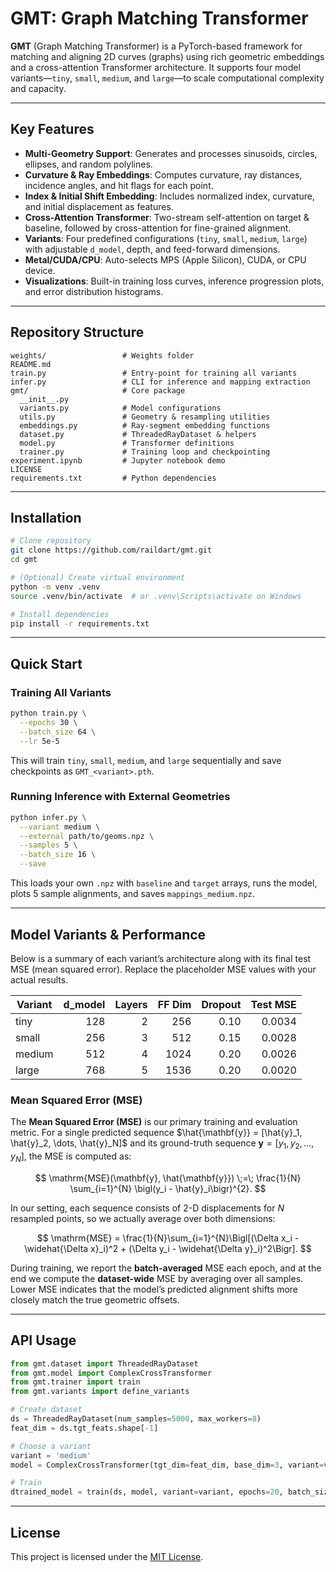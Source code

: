 # GMT: Graph Matching Transformer

**GMT** (Graph Matching Transformer) is a PyTorch-based framework for matching and aligning 2D curves (graphs) using rich geometric embeddings and a cross-attention Transformer architecture. It supports four model variants—`tiny`, `small`, `medium`, and `large`—to scale computational complexity and capacity.

---

## Key Features

- **Multi-Geometry Support**: Generates and processes sinusoids, circles, ellipses, and random polylines.
- **Curvature & Ray Embeddings**: Computes curvature, ray distances, incidence angles, and hit flags for each point.
- **Index & Initial Shift Embedding**: Includes normalized index, curvature, and initial displacement as features.
- **Cross-Attention Transformer**: Two-stream self-attention on target & baseline, followed by cross-attention for fine-grained alignment.
- **Variants**: Four predefined configurations (`tiny`, `small`, `medium`, `large`) with adjustable `d_model`, depth, and feed-forward dimensions.
- **Metal/CUDA/CPU**: Auto-selects MPS (Apple Silicon), CUDA, or CPU device.
- **Visualizations**: Built-in training loss curves, inference progression plots, and error distribution histograms.

---

## Repository Structure

```text
weights/                 # Weights folder
README.md
train.py                 # Entry-point for training all variants
infer.py                 # CLI for inference and mapping extraction
gmt/                     # Core package
  __init__.py
  variants.py            # Model configurations
  utils.py               # Geometry & resampling utilities
  embeddings.py          # Ray-segment embedding functions
  dataset.py             # ThreadedRayDataset & helpers
  model.py               # Transformer definitions
  trainer.py             # Training loop and checkpointing
experiment.ipynb         # Jupyter notebook demo
LICENSE
requirements.txt         # Python dependencies
```

---

## Installation

```bash
# Clone repository
git clone https://github.com/raildart/gmt.git
cd gmt

# (Optional) Create virtual environment
python -m venv .venv
source .venv/bin/activate  # or .venv\Scripts\activate on Windows

# Install dependencies
pip install -r requirements.txt
```

---

## Quick Start

### Training All Variants

```bash
python train.py \
  --epochs 30 \
  --batch_size 64 \
  --lr 5e-5
```

This will train `tiny`, `small`, `medium`, and `large` sequentially and save checkpoints as `GMT_<variant>.pth`.

### Running Inference with External Geometries

```bash
python infer.py \
  --variant medium \
  --external path/to/geoms.npz \
  --samples 5 \
  --batch_size 16 \
  --save
```

This loads your own `.npz` with `baseline` and `target` arrays, runs the model, plots 5 sample alignments, and saves `mappings_medium.npz`.

---

## Model Variants & Performance

Below is a summary of each variant’s architecture along with its final test MSE (mean squared error). Replace the placeholder MSE values with your actual results.

| Variant | d_model | Layers | FF Dim | Dropout | Test MSE |
| ------- | ------: | -----: | -----: | ------: | -------: |
| tiny    |     128 |      2 |    256 |    0.10 |   0.0034 |
| small   |     256 |      3 |    512 |    0.15 |   0.0028 |
| medium  |     512 |      4 |   1024 |    0.20 |   0.0026 |
| large   |     768 |      5 |   1536 |    0.20 |   0.0020 |

### Mean Squared Error (MSE)

The **Mean Squared Error (MSE)** is our primary training and evaluation metric. For a single predicted sequence $\hat{\mathbf{y}} = [\hat{y}_1, \hat{y}_2, \dots, \hat{y}_N]$ and its ground-truth sequence $\mathbf{y} = [y_1, y_2, \dots, y_N]$, the MSE is computed as:

$$
\mathrm{MSE}(\mathbf{y}, \hat{\mathbf{y}}) \;=\; \frac{1}{N} \sum_{i=1}^{N} \bigl(y_i - \hat{y}_i\bigr)^{2}.
$$

In our setting, each sequence consists of 2-D displacements for $N$ resampled points, so we actually average over both dimensions:

$$
\mathrm{MSE} = \frac{1}{N}\sum_{i=1}^{N}\Bigl[(\Delta x_i - \widehat{\Delta x}_i)^2 + (\Delta y_i - \widehat{\Delta y}_i)^2\Bigr].
$$

During training, we report the **batch-averaged** MSE each epoch, and at the end we compute the **dataset-wide** MSE by averaging over all samples. Lower MSE indicates that the model’s predicted alignment shifts more closely match the true geometric offsets.

---

## API Usage

```python
from gmt.dataset import ThreadedRayDataset
from gmt.model import ComplexCrossTransformer
from gmt.trainer import train
from gmt.variants import define_variants

# Create dataset
ds = ThreadedRayDataset(num_samples=5000, max_workers=8)
feat_dim = ds.tgt_feats.shape[-1]

# Choose a variant
variant = 'medium'
model = ComplexCrossTransformer(tgt_dim=feat_dim, base_dim=3, variant=variant)

# Train
dtrained_model = train(ds, model, variant=variant, epochs=20, batch_size=64, lr=5e-5)
```

---

## License

This project is licensed under the [MIT License](LICENSE).
